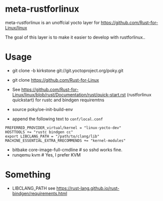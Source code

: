 # meta-rustforlinux

meta-rustforlinux is an unoffcial yocto layer for https://github.com/Rust-for-Linux/linux

The goal of this layer is to make it easier to develop with rustforlinux..

# Usage

- git clone -b kirkstone git://git.yoctoproject.org/poky.git
- git clone https://github.com/Rust-for-Linux
- See https://github.com/Rust-for-Linux/linux/blob/rust/Documentation/rust/quick-start.rst (rustforlinux quickstart) for rustc and bindgen requiremtns

- source poky/oe-init-build-env

- append the following text to `conf/local.conf`

```
PREFERRED_PROVIDER_virtual/kernel = "linux-yocto-dev"
HOSTTOOLS += "rustc bindgen cc"
export LIBCLANG_PATH = "/path/to/clang/lib"
MACHINE_ESSENTIAL_EXTRA_RRECOMMENDS += "kernel-modules"
```

- bitbake core-image-full-cmdline # so sshd works fine.
- runqemu kvm # Yes, I prefer KVM



# Something

- LIBCLANG_PATH see https://rust-lang.github.io/rust-bindgen/requirements.html